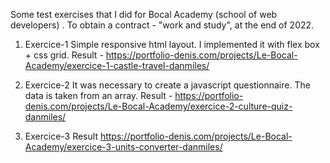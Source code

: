  Some test exercises that I did for Bocal Academy (school of web developers) . To obtain a contract - "work and study", at the end of 2022.

1) Exercice-1
Simple responsive html layout. I implemented it with flex box + css grid. 
Result - https://portfolio-denis.com/projects/Le-Bocal-Academy/exercice-1-castle-travel-danmiles/


2) Exercice-2
It was necessary to create a javascript questionnaire. The data is taken from an array. 
Result - https://portfolio-denis.com/projects/Le-Bocal-Academy/exercice-2-culture-quiz-danmiles/

3) Exercice-3 
Result  https://portfolio-denis.com/projects/Le-Bocal-Academy/exercice-3-units-converter-danmiles/
